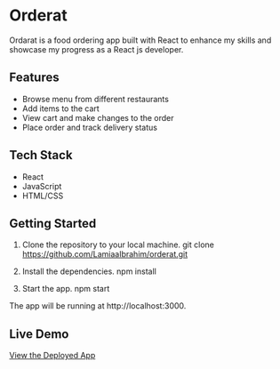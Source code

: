 # Orderat
Ordarat is a food ordering app built with React to enhance my skills and showcase my progress as a React js developer.

## Features
- Browse menu from different restaurants
- Add items to the cart
- View cart and make changes to the order
- Place order and track delivery status

## Tech Stack
- React
- JavaScript
- HTML/CSS

## Getting Started

1. Clone the repository to your local machine.
   git clone https://github.com/LamiaaIbrahim/orderat.git

2. Install the dependencies.
   npm install

3. Start the app.
   npm start

The app will be running at http://localhost:3000.

## Live Demo
[View the Deployed App](https://lamiaaibrahim.github.io/orderat/)

